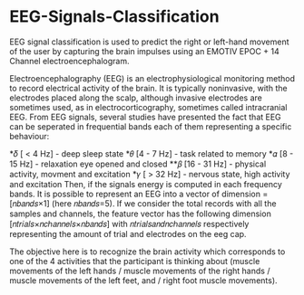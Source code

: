 # EEG-Signals-Classification

EEG signal classification is used to predict the right or left-hand movement of the user by capturing the brain impulses using an EMOTIV EPOC + 14 Channel electroencephalogram.

Electroencephalography (EEG) is an electrophysiological monitoring method to record electrical activity of the brain. It is typically noninvasive, with the electrodes placed along the scalp, although invasive electrodes are sometimes used, as in electrocorticography, sometimes called intracranial EEG. 
From EEG signals, several studies have presented the fact that EEG can be seperated in frequential bands each of them representing a specific behaviour:

*𝛿 [ < 4 Hz] - deep sleep state
*𝜃 [4 - 7 Hz] - task related to memory
*𝛼 [8 - 15 Hz] - relaxation eye opened and closed
**𝛽 [16 - 31 Hz] - physical activity, movment and excitation
*𝛾 [ > 32 Hz] - nervous state, high activity and excitation
Then, if the signals energy is computed in each frequency bands. It is possible to represent an EEG into a vector of dimension = [𝑛𝑏𝑎𝑛𝑑𝑠×1] (here 𝑛𝑏𝑎𝑛𝑑𝑠=5). If we consider the total records with all the samples and channels, the feature vector has the following dimension [𝑛𝑡𝑟𝑖𝑎𝑙𝑠×𝑛𝑐ℎ𝑎𝑛𝑛𝑒𝑙𝑠×𝑛𝑏𝑎𝑛𝑑𝑠] with 𝑛𝑡𝑟𝑖𝑎𝑙𝑠𝑎𝑛𝑑𝑛𝑐ℎ𝑎𝑛𝑛𝑒𝑙𝑠 respectively representing the amount of trial and electrodes on the eeg cap.

The objective here is to recognize the brain activity which corresponds to one of the 4 activities that the participant is thinking about (muscle movements of the left hands / muscle movements of the right hands / muscle movements of the left feet, and / right foot muscle movements).
